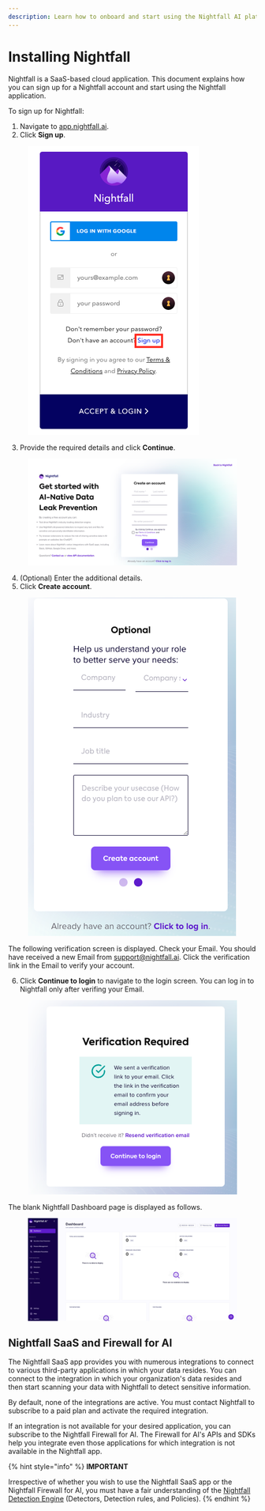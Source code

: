 ```yaml
---
description: Learn how to onboard and start using the Nightfall AI platform.
---
```


# Installing Nightfall

Nightfall is a SaaS-based cloud application. This document explains how you can sign up for a Nightfall account and start using the Nightfall application.&#x20;

To sign up for Nightfall:

1. Navigate to [app.nightfall.ai](https://app.nightfall.ai/).&#x20;
2. Click **Sign up**.

<figure><img src="../.gitbook/assets/image (828).png" alt=""><figcaption></figcaption></figure>

3. Provide the required details and click **Continue**.

<figure><img src="../.gitbook/assets/GS1.png" alt=""><figcaption></figcaption></figure>

4. (Optional) Enter the additional details.
5. Click **Create account**.

<figure><img src="../.gitbook/assets/GS2.png" alt=""><figcaption></figcaption></figure>

The following verification screen is displayed. Check your Email. You should have received a new Email from support@nightfall.ai. Click the verification link in the Email to verify your account. &#x20;

6. Click **Continue to login** to navigate to the login screen. You can log in to Nightfall only after verifing your Email.&#x20;

<figure><img src="../.gitbook/assets/gs3.png" alt=""><figcaption></figcaption></figure>

The blank Nightfall Dashboard page is displayed as follows.&#x20;

<figure><img src="../.gitbook/assets/image (125).png" alt=""><figcaption></figcaption></figure>

## Nightfall SaaS and Firewall for AI

The Nightfall SaaS app provides you with numerous integrations to connect to various third-party applications in which your data resides. You can connect to the integration in which your organization's data resides and then start scanning your data with Nightfall to detect sensitive information.&#x20;

By default, none of the integrations are active. You must contact Nightfall to subscribe to a paid plan and activate the required integration.

If an integration is not available for your desired application, you can subscribe to the Nightfall Firewall for AI. The Firewall for AI's APIs and SDKs help you integrate even those applications for which integration is not available in the Nightfall app.

{% hint style="info" %}
**IMPORTANT**

Irrespective of whether you wish to use the Nightfall SaaS app or the Nightfall Firewall for AI, you must have a fair understanding of the [Nightfall Detection Engine](https://help.nightfall.ai/nightfall-exfiltration/exfiltration_detection_engine/nightfall-detection-engine) (Detectors, Detection rules, and Policies).&#x20;
{% endhint %}



